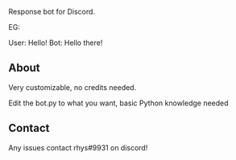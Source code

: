 Response bot for Discord.

EG:

User: Hello!
Bot: Hello there!

## About
Very customizable, no credits needed.

Edit the bot.py to what you want, basic Python knowledge needed

## Contact

Any issues contact 
rhys#9931 on discord!
